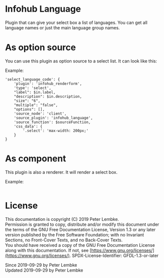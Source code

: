 # Infohub Language

Plugin that can give your select box a list of languages. You can get all language names or just the main language group
names.

# As option source

You can use this plugin as option source to a select list. It can look like this:

Example:

```
'select_language_code': {
    'plugin': 'infohub_renderform',
    'type': 'select',
    "label": $in.label,
    "description": $in.description,
    "size": "6",
    "multiple": "false",
    "options": [],
    'source_node': 'client',
    'source_plugin': 'infohub_language',
    'source_function': $sourceFunction,
    'css_data': {
        '.select': 'max-width: 200px;'
    }
}
```

# As component

This plugin is also a renderer. It will render a select box.

Example:

```
```

# License

This documentation is copyright (C) 2019 Peter Lembke.  
Permission is granted to copy, distribute and/or modify this document under the terms of the GNU Free Documentation
License, Version 1.3 or any later version published by the Free Software Foundation; with no Invariant Sections, no
Front-Cover Texts, and no Back-Cover Texts.  
You should have received a copy of the GNU Free Documentation License along with this documentation. If not,
see [https://www.gnu.org/licenses/](https://www.gnu.org/licenses/). SPDX-License-Identifier: GFDL-1.3-or-later

Since 2019-09-29 by Peter Lembke  
Updated 2019-09-29 by Peter Lembke  
